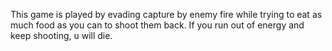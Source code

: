 This game is played by evading capture by enemy fire while trying to eat as much food as you can to shoot them back. If you run out of energy and keep shooting, u will die.
